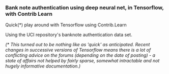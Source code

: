 ### Bank note authentication using deep neural net, in Tensorflow, with Contrib Learn

Quick(\*) play around with Tensorflow using Contrib.Learn

Using the UCI repository's banknote authentication data set.

*(\* This turned out to be nothing like as 'quick' as anticipated. Recent changes in successive versions of Tensorflow means there is a lot of conflicting advice on the forums (depending on the date of posting) - a state of affairs not helped by fairly sparse, somewhat intractable and not hugely informative documentation.)*
